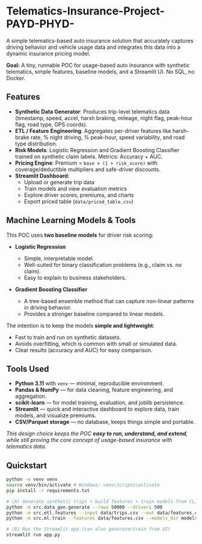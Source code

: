 # Telematics-Insurance-Project-PAYD-PHYD-
A simple telematics-based auto insurance solution that accurately captures driving behavior and vehicle usage data and integrates this data into a dynamic insurance pricing model.

**Goal:** A tiny, runnable POC for usage-based auto insurance with synthetic telematics, simple features, baseline models, and a Streamlit UI. No SQL, no Docker.

## Features
- **Synthetic Data Generator**: Produces trip-level telematics data (timestamp, speed, accel, harsh braking, mileage, night flag, peak-hour flag, road type, GPS coords).  
- **ETL / Feature Engineering**: Aggregates per-driver features like harsh-brake rate, % night driving, % peak-hour, speed variability, and road type distribution.  
- **Risk Models**: Logistic Regression and Gradient Boosting Classifier trained on synthetic claim labels. Metrics: Accuracy + AUC.  
- **Pricing Engine**: Premium = `base × (1 + risk_score)` with coverage/deductible multipliers and safe-driver discounts.  
- **Streamlit Dashboard**:  
  - Upload or generate trip data  
  - Train models and view evaluation metrics  
  - Explore driver scores, premiums, and charts  
  - Export priced table (`data/priced_table.csv`)  


## Machine Learning Models & Tools

This POC uses **two baseline models** for driver risk scoring:  

- **Logistic Regression**  
  - Simple, interpretable model.  
  - Well-suited for binary classification problems (e.g., claim vs. no claim).  
  - Easy to explain to business stakeholders.  

- **Gradient Boosting Classifier**  
  - A tree-based ensemble method that can capture non-linear patterns in driving behavior.  
  - Provides a stronger baseline compared to linear models.  

The intention is to keep the models **simple and lightweight**:  
- Fast to train and run on synthetic datasets.  
- Avoids overfitting, which is common with small or simulated data.  
- Clear results (accuracy and AUC) for easy comparison.  

## Tools Used
- **Python 3.11** with `venv` — minimal, reproducible environment.  
- **Pandas & NumPy** — for data cleaning, feature engineering, and aggregation.  
- **scikit-learn** — for model training, evaluation, and joblib persistence.  
- **Streamlit** — quick and interactive dashboard to explore data, train models, and visualize premiums.  
- **CSV/Parquet storage** — no database, keeps things simple and portable.  

*This design choice keeps the POC **easy to run, understand, and extend**, while still proving the core concept of usage-based insurance with telematics data.*

## Quickstart

```bash
python -m venv venv
source venv/bin/activate # Windows: venv\Scripts\activate
pip install -r requirements.txt

# (A) Generate synthetic trips + build features + train models from CLI
python -m src.data_gen.generate --rows 50000 --drivers 500
python -m src.etl.features --input data/trips.csv --out data/features.csv
python -m src.ml.train --features data/features.csv --models_dir models --metrics docs/metrics.json

# (B) Run the Streamlit app (can also generate/train from UI)
streamlit run app.py